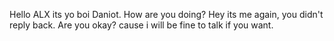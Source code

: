 Hello ALX its yo boi Daniot. How are you doing?
Hey its me again, you didn't reply back. Are you okay?
cause i will be fine to talk if you want.

